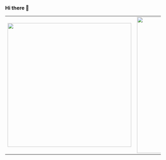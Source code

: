 ### Hi there 👋

<!--
**fagnercandido/fagnercandido** is a ✨ _special_ ✨ repository because its `README.md` (this file) appears on your GitHub profile.

Here are some ideas to get you started:

- 🔭 I’m currently working on ...
- 🌱 I’m currently learning ...
- 👯 I’m looking to collaborate on ...
- 🤔 I’m looking for help with ...
- 💬 Ask me about ...
- 📫 How to reach me: ...
- 😄 Pronouns: ...
- ⚡ Fun fact: ...
-->

<center>
   <table>
      <tr>
         <td>
            <img width="400px" align="left" src="https://github-readme-stats.vercel.app/api/top-langs/?username=fagnercandido&hide=html&layout=compact&theme=onedark" />
        </td>
        <td>
           <img width="440px" align="left" src="https://github-readme-stats.vercel.app/api?username=fagnercandido&theme=onedark&show_icons=true" />
        </td>
     </tr>  
  </table>
</center>


